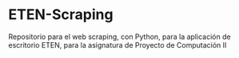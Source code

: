 # ETEN-Scraping
Repositorio para el web scraping, con Python, para la aplicación de escritorio ETEN, para la asignatura de Proyecto de Computación II
